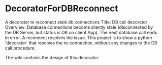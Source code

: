 # DecoratorForDBReconnect
A decorator to reconnect stale db connections
Title: DB call decorator
Overview: Databasa connections become silently stale (disconnected by the DB Server, 
but status is OK on client App). The next database call ends in error. A reconnect resolves the
issue. This project is to show a python 'decorator' that resolves the re-connection, without any
changes to the DB call procedure.

The wiki contains the design of this decorator.
